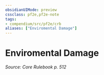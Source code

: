 ```yaml
---
obsidianUIMode: preview
cssclass: pf2e,pf2e-note
tags:
- compendium/src/pf2e/crb
aliases: ["Enviromental Damage"]
---
```

# Enviromental Damage  
*Source: Core Rulebook p. 512*